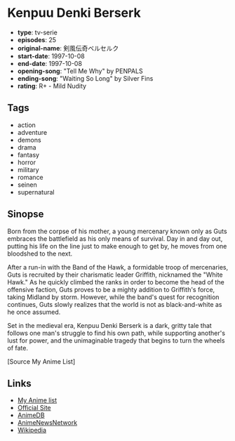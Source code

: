 # Kenpuu Denki Berserk

-   **type**: tv-serie
-   **episodes**: 25
-   **original-name**: 剣風伝奇ベルセルク
-   **start-date**: 1997-10-08
-   **end-date**: 1997-10-08
-   **opening-song**: "Tell Me Why" by PENPALS
-   **ending-song**: "Waiting So Long" by Silver Fins
-   **rating**: R+ - Mild Nudity

## Tags

-   action
-   adventure
-   demons
-   drama
-   fantasy
-   horror
-   military
-   romance
-   seinen
-   supernatural

## Sinopse

Born from the corpse of his mother, a young mercenary known only as Guts embraces the battlefield as his only means of survival. Day in and day out, putting his life on the line just to make enough to get by, he moves from one bloodshed to the next.

After a run-in with the Band of the Hawk, a formidable troop of mercenaries, Guts is recruited by their charismatic leader Griffith, nicknamed the "White Hawk." As he quickly climbed the ranks in order to become the head of the offensive faction, Guts proves to be a mighty addition to Griffith's force, taking Midland by storm. However, while the band's quest for recognition continues, Guts slowly realizes that the world is not as black-and-white as he once assumed.

Set in the medieval era, Kenpuu Denki Berserk is a dark, gritty tale that follows one man's struggle to find his own path, while supporting another's lust for power, and the unimaginable tragedy that begins to turn the wheels of fate.

[Source My Anime List]

## Links

-   [My Anime list](https://myanimelist.net/anime/33/Kenpuu_Denki_Berserk)
-   [Official Site](http://www.vap.co.jp/berserk/tv.html)
-   [AnimeDB](http://anidb.info/perl-bin/animedb.pl?show=anime&aid=98)
-   [AnimeNewsNetwork](http://www.animenewsnetwork.com/encyclopedia/anime.php?id=328)
-   [Wikipedia](http://en.wikipedia.org/wiki/Berserk_%291997_TV_series%29)
